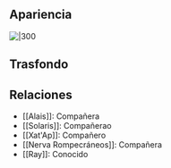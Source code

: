 ## Apariencia
![|300](https://s3.amazonaws.com/files.d20.io/images/408366640/kV0_q1VfVse1m5MzytL2Cg/med.png?172566172|300)


## Trasfondo


## Relaciones

- [[Alais]]: Compañera
- [[Solaris]]: Compañerao
- [[Xat'Ap]]: Compañero
- [[Nerva Rompecráneos]]: Compañera
- [[Ray]]: Conocido